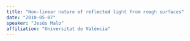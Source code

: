 ```yaml
---
title: "Non-linear nature of reflected light from rough surfaces"
date: "2010-05-07"
speaker: "Jesús Malo"
affiliation: "Universitat de València"
---
```

